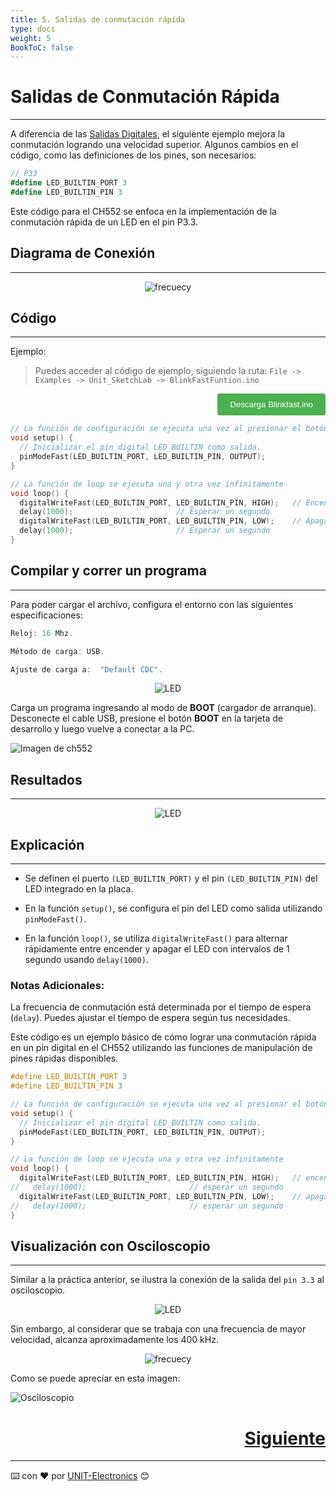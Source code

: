 ```yaml
---
title: 5. Salidas de conmutación rápida
type: docs
weight: 5
BookToC: false
---
```

# Salidas de Conmutación Rápida
---
A diferencia de las [Salidas Digitales](/), el siguiente ejemplo mejora la conmutación logrando una velocidad superior. Algunos cambios en el código, como las definiciones de los pines, son necesarios:

```c#
// P33
#define LED_BUILTIN_PORT 3
#define LED_BUILTIN_PIN 3
```

Este código para el CH552 se enfoca en la implementación de la conmutación rápida de un LED en el pin P3.3.

## Diagrama de Conexión
---
<p align="center">
    <img src="/docs/4-Salidas_digitales/images/ouput_led.png" alt="frecuecy">
</p>

## Código
---

Ejemplo: 
> Puedes acceder al código de ejemplo, siguiendo la ruta: `File -> Examples -> Unit_SketchLab -> BlinkFastFuntion.ino`

<div style="text-align: right;">
    <a href="/docs/5-Salidas_conmutacion_rapida/code/blinkfast.ino" download="blinkfast.ino">
        <button style="background-color: #4CAF50; color: white; padding: 10px 20px; border: none; border-radius: 4px; cursor: pointer;">
            Descarga Blinkfast.ino
        </button>
    </a>
</div>

```c
// La función de configuración se ejecuta una vez al presionar el botón de reinicio o encender la placa
void setup() {
  // Inicializar el pin digital LED_BUILTIN como salida.
  pinModeFast(LED_BUILTIN_PORT, LED_BUILTIN_PIN, OUTPUT);
}

// La función de loop se ejecuta una y otra vez infinitamente
void loop() {
  digitalWriteFast(LED_BUILTIN_PORT, LED_BUILTIN_PIN, HIGH);   // Encender el LED (HIGH es el nivel de voltaje)
  delay(1000);                       // Esperar un segundo
  digitalWriteFast(LED_BUILTIN_PORT, LED_BUILTIN_PIN, LOW);    // Apagar el LED al hacer que el voltaje sea LOW
  delay(1000);                       // Esperar un segundo
}
```
## Compilar y correr un programa
---
Para poder cargar el archivo, configura el entorno con las siguientes especificaciones:

```C
Reloj: 16 Mhz.

Método de carga: USB.

Ajuste de carga a:  "Default CDC".
```


<p align="center">
    <img src="/docs/4-Salidas_digitales/images/config.png" alt="LED">
</p>


Carga un programa ingresando al modo de <strong>BOOT</strong> (cargador de arranque). Desconecte el cable USB, presione el botón <strong>BOOT</strong> en la tarjeta de desarrollo y luego vuelve a conectar a la PC.

<img src="/docs/3-Compilador_mcs51/images/pc_ch.png" alt="Imagen de ch552">

## Resultados
---
<p align="center">
    <img src="/docs/4-Salidas_digitales/images/blink.gif" alt="LED">
</p>

## Explicación
---
- Se definen el puerto `(LED_BUILTIN_PORT)` y el pin `(LED_BUILTIN_PIN)` del LED integrado en la placa.

- En la función `setup()`, se configura el pin del LED como salida utilizando `pinModeFast()`.

- En la función `loop()`, se utiliza `digitalWriteFast()` para alternar rápidamente entre encender y apagar el LED con intervalos de 1 segundo usando `delay(1000)`.

### Notas Adicionales:

La frecuencia de conmutación está determinada por el tiempo de espera (`delay`). Puedes ajustar el tiempo de espera según tus necesidades.

Este código es un ejemplo básico de cómo lograr una conmutación rápida en un pin digital en el CH552 utilizando las funciones de manipulación de pines rápidas disponibles.

```cpp
#define LED_BUILTIN_PORT 3
#define LED_BUILTIN_PIN 3

// La función de configuración se ejecuta una vez al presionar el botón de reinicio o encender la placa
void setup() {
  // Inicializar el pin digital LED_BUILTIN como salida.
  pinModeFast(LED_BUILTIN_PORT, LED_BUILTIN_PIN, OUTPUT);
}

// La función de loop se ejecuta una y otra vez infinitamente
void loop() {
  digitalWriteFast(LED_BUILTIN_PORT, LED_BUILTIN_PIN, HIGH);   // encender el LED (HIGH es el nivel de voltaje)
//   delay(1000);                       // esperar un segundo
  digitalWriteFast(LED_BUILTIN_PORT, LED_BUILTIN_PIN, LOW);    // apagar el LED al hacer que el voltaje sea LOW
//   delay(1000);                       // esperar un segundo
}
```

## Visualización con Osciloscopio
---
Similar a la práctica anterior, se ilustra la conexión de la salida del `pin 3.3` al osciloscopio.

<p align="center">
    <img src="/docs/5-Salidas_conmutacion_rapida/images/led.png" alt="LED">
</p>

Sin embargo, al considerar que se trabaja con una frecuencia de mayor velocidad, alcanza aproximadamente los 400 kHz.

<p align="center">
    <img src="/docs/5-Salidas_conmutacion_rapida/images/spped_frequency.png" alt="frecuecy">
</p>

Como se puede apreciar en esta imagen:

![Osciloscopio](/docs/5-Salidas_conmutacion_rapida/images/osci.png)


<div style="text-align: right">
    <h1><a href="/docs/6-entradas_digitales/">Siguiente</a></h>
</div>

---
⌨️ con ❤️ por [UNIT-Electronics](https://github.com/UNIT-Electronics) 😊


